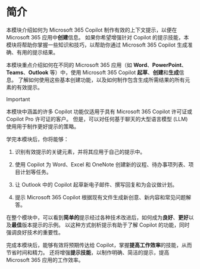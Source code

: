 # 简介

本模块介绍如何为 Microsoft 365 Copilot 制作有效的上下文提示，以便在 Microsoft 365 应用中**创建**信息。 如果你希望增强针对 Copilot 的提示技能，本模块将帮助你掌握一些知识和技巧，以帮助你通过 Microsoft 365 Copilot 生成准确、有用的提示结果。

本模块重点介绍如何在不同的 Microsoft 365 应用（如 **Word**、**PowerPoint**、**Teams**、**Outlook** 等）中，使用 Microsoft 365 Copilot **起草**、**创建**和**生成**信息。 了解如何使用这些基本创建功能，以及如何制作包含生成所需结果的所有元素的有效提示。

> [!IMPORTANT]
> 本模块中涵盖的许多 Copilot 功能仅适用于具有 Microsoft 365 Copilot 许可证或 Copilot Pro 许可证的客户。 但是，可以对任何基于聊天的大型语言模型 (LLM) 使用用于制作更好提示的策略。

学完本模块后，你将能够：

1. 识别有效提示的关键元素，并将其应用于自己的提示中。

1. 使用 Copilot 为 Word、Excel 和 OneNote 创建新的议程、待办事项列表、项目计划等任务。

1. 让 Outlook 中的 Copilot 起草新电子邮件、撰写回复和为会议做计划。

1. 提示 Microsoft 365 Copilot 根据现有文件生成新创意、新内容和常见问题解答。

在整个模块中，可以看到**简单的**提示经过各种技术改进后，如何成为**良好**、**更好**以及**最佳**版本提示的示例。 以这种方式剖析提示有助于了解 Copilot 的功能，同时强调良好技术的重要性。

完成本模块后，能够有效将预期传达给 Copilot，掌握**提高工作效率**的技能，从而节省时间和精力。 还将增强**提示技能**，以制作明确、简洁的提示，提高 Microsoft 365 应用的工作效率。
